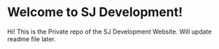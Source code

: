 # Welcome to SJ Development!

Hi! This is the Private repo of the SJ Development Website. Will update readme file later.